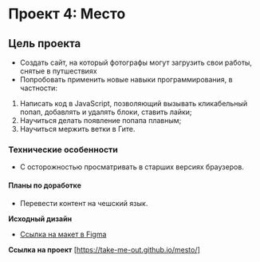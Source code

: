 # Проект 4: Место

## Цель проекта

* Создать сайт, на который фотографы могут загрузить свои работы, снятые в путшествиях
* Попробовать применить новые навыки программирования, в частности:
1. Написать код в JavaScript, позволяющий вызывать кликабельный попап, добавлять и удалять блоки, ставить лайки;
2. Научиться делать появление попапа плавным;
3. Научиться мержить ветки в Гите.

### Технические особенности
* С осторожностью просматривать в старших версиях браузеров.

#### Планы по доработке
* Перевести контент на чешский язык.

**Исходный дизайн**

* [Ссылка на макет в Figma](https://www.figma.com/file/2cn9N9jSkmxD84oJik7xL7/JavaScript.-Sprint-4?node-id=0%3A1)

**Ссылка на проект**
[https://take-me-out.github.io/mesto/]